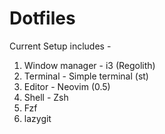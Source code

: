 # Dotfiles

Current Setup includes - 

1. Window manager - i3 (Regolith) 
2. Terminal - Simple terminal (st)
3. Editor - Neovim (0.5)
4. Shell - Zsh
5. Fzf 
6. lazygit
